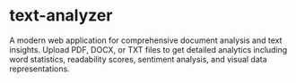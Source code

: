 # text-analyzer
A modern web application for comprehensive document analysis and text insights. Upload PDF, DOCX, or TXT files to get detailed analytics including word statistics, readability scores, sentiment analysis, and visual data representations.
